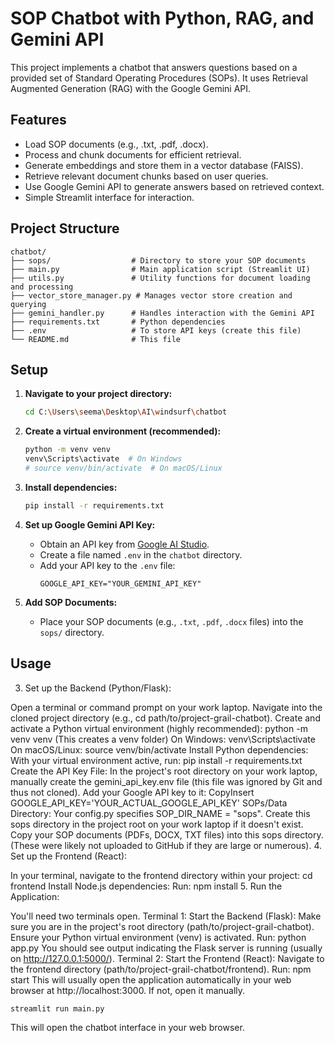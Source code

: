 # SOP Chatbot with Python, RAG, and Gemini API

This project implements a chatbot that answers questions based on a provided set of Standard Operating Procedures (SOPs). It uses Retrieval Augmented Generation (RAG) with the Google Gemini API.

## Features

-   Load SOP documents (e.g., .txt, .pdf, .docx).
-   Process and chunk documents for efficient retrieval.
-   Generate embeddings and store them in a vector database (FAISS).
-   Retrieve relevant document chunks based on user queries.
-   Use Google Gemini API to generate answers based on retrieved context.
-   Simple Streamlit interface for interaction.

## Project Structure

```
chatbot/
├── sops/                  # Directory to store your SOP documents
├── main.py                # Main application script (Streamlit UI)
├── utils.py               # Utility functions for document loading and processing
├── vector_store_manager.py # Manages vector store creation and querying
├── gemini_handler.py      # Handles interaction with the Gemini API
├── requirements.txt       # Python dependencies
├── .env                   # To store API keys (create this file)
└── README.md              # This file
```

## Setup

1.  **Navigate to your project directory:**
    ```bash
    cd C:\Users\seema\Desktop\AI\windsurf\chatbot
    ```

2.  **Create a virtual environment (recommended):**
    ```bash
    python -m venv venv
    venv\Scripts\activate  # On Windows
    # source venv/bin/activate  # On macOS/Linux
    ```

3.  **Install dependencies:**
    ```bash
    pip install -r requirements.txt
    ```

4.  **Set up Google Gemini API Key:**
    *   Obtain an API key from [Google AI Studio](https://aistudio.google.com/app/apikey).
    *   Create a file named `.env` in the `chatbot` directory.
    *   Add your API key to the `.env` file:
        ```
        GOOGLE_API_KEY="YOUR_GEMINI_API_KEY"
        ```

5.  **Add SOP Documents:**
    *   Place your SOP documents (e.g., `.txt`, `.pdf`, `.docx` files) into the `sops/` directory.

## Usage

3. Set up the Backend (Python/Flask):

Open a terminal or command prompt on your work laptop.
Navigate into the cloned project directory (e.g., cd path/to/project-grail-chatbot).
Create and activate a Python virtual environment (highly recommended):
python -m venv venv (This creates a venv folder)
On Windows: venv\Scripts\activate
On macOS/Linux: source venv/bin/activate
Install Python dependencies:
With your virtual environment active, run: pip install -r requirements.txt
Create the API Key File:
In the project's root directory on your work laptop, manually create the gemini_api_key.env file (this file was ignored by Git and thus not cloned).
Add your Google API key to it:
CopyInsert
GOOGLE_API_KEY='YOUR_ACTUAL_GOOGLE_API_KEY'
SOPs/Data Directory:
Your config.py specifies SOP_DIR_NAME = "sops". Create this sops directory in the project root on your work laptop if it doesn't exist.
Copy your SOP documents (PDFs, DOCX, TXT files) into this sops directory. (These were likely not uploaded to GitHub if they are large or numerous).
4. Set up the Frontend (React):

In your terminal, navigate to the frontend directory within your project: cd frontend
Install Node.js dependencies:
Run: npm install
5. Run the Application:

You'll need two terminals open.
Terminal 1: Start the Backend (Flask):
Make sure you are in the project's root directory (path/to/project-grail-chatbot).
Ensure your Python virtual environment (venv) is activated.
Run: python app.py
You should see output indicating the Flask server is running (usually on http://127.0.0.1:5000/).
Terminal 2: Start the Frontend (React):
Navigate to the frontend directory (path/to/project-grail-chatbot/frontend).
Run: npm start
This will usually open the application automatically in your web browser at http://localhost:3000. If not, open it manually.

```bash
streamlit run main.py
```

This will open the chatbot interface in your web browser.
